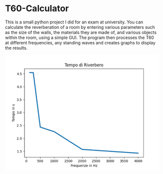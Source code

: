 # T60-Calculator
This is a small python project I did for an exam at university. 
You can calculate the reverberation of a room by entering various parameters such as the size of the walls, the materials they are made of, 
and various objects within the room, using a simple GUI. 
The program then processes the T60 at different frequencies, any standing waves and creates graphs to display the results.

![Plot1](/img/Plot_21-09-2020_174315.png)
